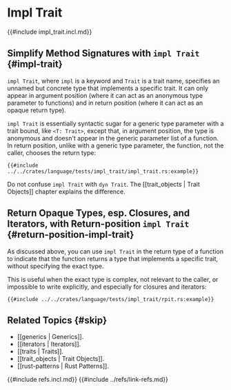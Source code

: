 # Impl Trait

{{#include impl_trait.incl.md}}

## Simplify Method Signatures with `impl Trait` {#impl-trait}

`impl Trait`, where `impl` is a keyword and `Trait` is a trait name, specifies an unnamed but concrete type that implements a specific trait. It can only appear in argument position (where it can act as an anonymous type parameter to functions) and in return position (where it can act as an opaque return type).

`impl Trait` is essentially syntactic sugar for a generic type parameter with a trait bound, like `<T: Trait>`, except that, in argument position, the type is anonymous and doesn't appear in the generic parameter list of a function. In return position, unlike with a generic type parameter, the function, not the caller, chooses the return type:

```rust,editable
{{#include ../../crates/language/tests/impl_trait/impl_trait.rs:example}}
```

Do not confuse `impl Trait` with `dyn Trait`. The [[trait_objects | Trait Objects]] chapter explains the difference.

## Return Opaque Types, esp. Closures, and Iterators, with Return-position `impl Trait` {#return-position-impl-trait}

As discussed above, you can use `impl Trait` in the return type of a function to indicate that the function returns a type that implements a specific trait, without specifying the exact type.

This is useful when the exact type is complex, not relevant to the caller, or impossible to write explicitly, and especially for closures and iterators:

```rust,editable
{{#include ../../crates/language/tests/impl_trait/rpit.rs:example}}
```

## Related Topics {#skip}

- [[generics | Generics]].
- [[iterators | Iterators]].
- [[traits | Traits]].
- [[trait_objects | Trait Objects]].
- [[rust-patterns | Rust Patterns]].

{{#include refs.incl.md}}
{{#include ../refs/link-refs.md}}

<div class="hidden">
</div>
